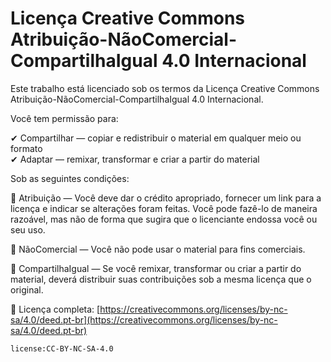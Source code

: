 # **Licença Creative Commons Atribuição-NãoComercial-CompartilhaIgual 4.0 Internacional** 

Este trabalho está licenciado sob os termos da Licença Creative Commons Atribuição-NãoComercial-CompartilhaIgual 4.0 Internacional.

Você tem permissão para:

✔ Compartilhar — copiar e redistribuir o material em qualquer meio ou formato  
✔ Adaptar — remixar, transformar e criar a partir do material

Sob as seguintes condições:

📌 Atribuição — Você deve dar o crédito apropriado, fornecer um link para a licença e indicar se alterações foram feitas. Você pode fazê-lo de maneira razoável, mas não de forma que sugira que o licenciante endossa você ou seu uso.

🚫 NãoComercial — Você não pode usar o material para fins comerciais.

🔁 CompartilhaIgual — Se você remixar, transformar ou criar a partir do material, deverá distribuir suas contribuições sob a mesma licença que o original.

🔗 Licença completa: [https://creativecommons.org/licenses/by-nc-sa/4.0/deed.pt-br](https://creativecommons.org/licenses/by-nc-sa/4.0/deed.pt-br)

`license:CC-BY-NC-SA-4.0`
